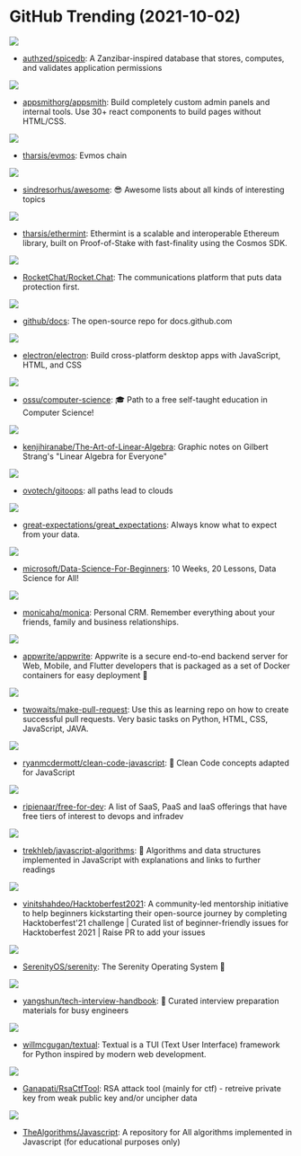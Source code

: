 # GitHub Trending (2021-10-02)

![](https://img.shields.io/badge/Go-New%20199-green?style=flat-square&logo=appveyor)
- [authzed/spicedb](https://github.com/authzed/spicedb): A Zanzibar-inspired database that stores, computes, and validates application permissions

![](https://img.shields.io/badge/TypeScript-New%2030-green?style=flat-square&logo=appveyor)
- [appsmithorg/appsmith](https://github.com/appsmithorg/appsmith): Build completely custom admin panels and internal tools. Use 30+ react components to build pages without HTML/CSS.

![](https://img.shields.io/badge/Go-New%2069-green?style=flat-square&logo=appveyor)
- [tharsis/evmos](https://github.com/tharsis/evmos): Evmos chain

![](https://img.shields.io/badge/none-New%20269-green?style=flat-square&logo=appveyor)
- [sindresorhus/awesome](https://github.com/sindresorhus/awesome): 😎 Awesome lists about all kinds of interesting topics

![](https://img.shields.io/badge/Go-New%205-green?style=flat-square&logo=appveyor)
- [tharsis/ethermint](https://github.com/tharsis/ethermint): Ethermint is a scalable and interoperable Ethereum library, built on Proof-of-Stake with fast-finality using the Cosmos SDK.

![](https://img.shields.io/badge/JavaScript-New%2012-green?style=flat-square&logo=appveyor)
- [RocketChat/Rocket.Chat](https://github.com/RocketChat/Rocket.Chat): The communications platform that puts data protection first.

![](https://img.shields.io/badge/JavaScript-New%2013-green?style=flat-square&logo=appveyor)
- [github/docs](https://github.com/github/docs): The open-source repo for docs.github.com

![](https://img.shields.io/badge/C%2B%2B-New%2058-green?style=flat-square&logo=appveyor)
- [electron/electron](https://github.com/electron/electron): Build cross-platform desktop apps with JavaScript, HTML, and CSS

![](https://img.shields.io/badge/none-New%20230-green?style=flat-square&logo=appveyor)
- [ossu/computer-science](https://github.com/ossu/computer-science): 🎓 Path to a free self-taught education in Computer Science!

![](https://img.shields.io/badge/TeX-New%20156-green?style=flat-square&logo=appveyor)
- [kenjihiranabe/The-Art-of-Linear-Algebra](https://github.com/kenjihiranabe/The-Art-of-Linear-Algebra): Graphic notes on Gilbert Strang's "Linear Algebra for Everyone"

![](https://img.shields.io/badge/Go-New%2036-green?style=flat-square&logo=appveyor)
- [ovotech/gitoops](https://github.com/ovotech/gitoops): all paths lead to clouds

![](https://img.shields.io/badge/Python-New%20145-green?style=flat-square&logo=appveyor)
- [great-expectations/great_expectations](https://github.com/great-expectations/great_expectations): Always know what to expect from your data.

![](https://img.shields.io/badge/Jupyter%20Notebook-New%20435-green?style=flat-square&logo=appveyor)
- [microsoft/Data-Science-For-Beginners](https://github.com/microsoft/Data-Science-For-Beginners): 10 Weeks, 20 Lessons, Data Science for All!

![](https://img.shields.io/badge/PHP-New%20323-green?style=flat-square&logo=appveyor)
- [monicahq/monica](https://github.com/monicahq/monica): Personal CRM. Remember everything about your friends, family and business relationships.

![](https://img.shields.io/badge/JavaScript-New%2042-green?style=flat-square&logo=appveyor)
- [appwrite/appwrite](https://github.com/appwrite/appwrite): Appwrite is a secure end-to-end backend server for Web, Mobile, and Flutter developers that is packaged as a set of Docker containers for easy deployment 🚀

![](https://img.shields.io/badge/HTML-New%20147-green?style=flat-square&logo=appveyor)
- [twowaits/make-pull-request](https://github.com/twowaits/make-pull-request): Use this as learning repo on how to create successful pull requests. Very basic tasks on Python, HTML, CSS, JavaScript, JAVA.

![](https://img.shields.io/badge/JavaScript-New%20164-green?style=flat-square&logo=appveyor)
- [ryanmcdermott/clean-code-javascript](https://github.com/ryanmcdermott/clean-code-javascript): 🛁 Clean Code concepts adapted for JavaScript

![](https://img.shields.io/badge/HTML-New%20197-green?style=flat-square&logo=appveyor)
- [ripienaar/free-for-dev](https://github.com/ripienaar/free-for-dev): A list of SaaS, PaaS and IaaS offerings that have free tiers of interest to devops and infradev

![](https://img.shields.io/badge/JavaScript-New%20258-green?style=flat-square&logo=appveyor)
- [trekhleb/javascript-algorithms](https://github.com/trekhleb/javascript-algorithms): 📝 Algorithms and data structures implemented in JavaScript with explanations and links to further readings

![](https://img.shields.io/badge/none-New%2040-green?style=flat-square&logo=appveyor)
- [vinitshahdeo/Hacktoberfest2021](https://github.com/vinitshahdeo/Hacktoberfest2021): A community-led mentorship initiative to help beginners kickstarting their open-source journey by completing Hacktoberfest'21 challenge | Curated list of beginner-friendly issues for Hacktoberfest 2021 | Raise PR to add your issues

![](https://img.shields.io/badge/C%2B%2B-New%2015-green?style=flat-square&logo=appveyor)
- [SerenityOS/serenity](https://github.com/SerenityOS/serenity): The Serenity Operating System 🐞

![](https://img.shields.io/badge/JavaScript-New%20100-green?style=flat-square&logo=appveyor)
- [yangshun/tech-interview-handbook](https://github.com/yangshun/tech-interview-handbook): 💯 Curated interview preparation materials for busy engineers

![](https://img.shields.io/badge/Python-New%20224-green?style=flat-square&logo=appveyor)
- [willmcgugan/textual](https://github.com/willmcgugan/textual): Textual is a TUI (Text User Interface) framework for Python inspired by modern web development.

![](https://img.shields.io/badge/Python-New%2015-green?style=flat-square&logo=appveyor)
- [Ganapati/RsaCtfTool](https://github.com/Ganapati/RsaCtfTool): RSA attack tool (mainly for ctf) - retreive private key from weak public key and/or uncipher data

![](https://img.shields.io/badge/JavaScript-New%20136-green?style=flat-square&logo=appveyor)
- [TheAlgorithms/Javascript](https://github.com/TheAlgorithms/Javascript): A repository for All algorithms implemented in Javascript (for educational purposes only)

